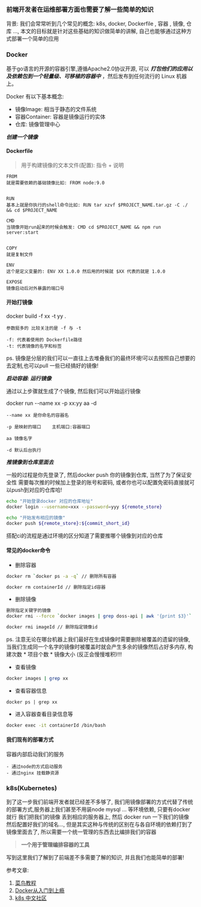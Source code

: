 ### 前端开发者在运维部署方面也需要了解一些简单的知识

背景: 我们会常常听到几个常见的概念: k8s, docker, Dockerfile , 容器 , 镜像, 仓库 ..., 本文的目标就是针对这些基础的知识做简单的讲解, 自己也能够通过这种方式部署一个简单的应用

### Docker

基于go语言的开源的容器引擎,遵循Apache2.0协议开源, 可以 ***打包他们的应用以及依赖包到一个轻量级、可移植的容器中*** ，然后发布到任何流行的 Linux 机器上。

Docker 有以下基本概念:

- 镜像Image: 相当于静态的文件系统
- 容器Container: 容器是镜像运行的实体
- 仓库: 镜像管理中心

***创建一个镜像***

#### Dockerfile

> 用于构建镜像的文本文件(配置): 指令 + 说明

```
FROM
就是需要依赖的基础镜像比如: FROM node:9.0


RUN
基本上就是你执行的shell命令比如: RUN tar xzvf $PROJECT_NAME.tar.gz -C ./ && cd $PROJECT_NAME

CMD
当镜像开始run起来的时候会触发: CMD cd $PROJECT_NAME && npm run server:start


COPY
就是复制文件

ENV
这个是定义变量的: ENV XX 1.0.0 然后用的时候就 $XX 代表的就是 1.0.0
 
EXPOSE
镜像启动后对外暴露的端口号

```

#### 开始打镜像

docker build -f xx -t yy .

```
参数挺多的 比较关注的是 -f 与 -t

-f: 代表着使用的 Dockerfile路径
-t: 代表镜像的名字和标签
```

ps. 镜像是分层的我们可以一直往上去堆叠我们的最终环境!可以去按照自己想要的去定制,也可以pull 一些已经搞好的镜像!

***启动容器: 运行镜像***

通过以上步骤就生成了个镜像, 然后我们可以开始运行镜像

docker run --name xx -p xx:yy aa -d

```
--name xx 是你命名的容器名

-p 是映射的端口    主机端口:容器端口 

aa 镜像名字

-d 默认后台执行
```

***推镜像到仓库里面去***

一般的过程是你先登录了, 然后docker push 你的镜像到仓库, 当然了为了保证安全性 需要每次推的时候加上登录的账号和密码, 或者你也可以配置免密码直接就可以push到对应的仓库哈!

```sh
echo "开始登录docker 对应的仓库地址"
docker login --username=xxx --password=yyy ${remote_store}

echo "开始发布相应的镜像"
docker push ${remote_store}:${commit_short_id}
```

搭配ci的流程是通过环境的区分知道了需要推哪个镜像到对应的仓库

#### 常见的docker命令

- 删除容器

```sh
docker rm `docker ps -a -q` // 删除所有容器

docker rm containerId // 删除指定id容器
```

- 删除镜像

```sh
删除指定关键字的镜像
docker rmi --force `docker images | grep doss-api | awk '{print $3}'`   // doss-api关键字

docker rmi imageId // 删除指定镜像id
```

ps. 注意无论在哪台机器上我们最好在生成镜像时需要删除被覆盖的遗留的镜像, 当我们生成同一个名字的镜像时被覆盖时就会产生多余的镜像然后占好多内存, 构建次数 * 项目个数 * 镜像大小 (反正会慢慢堆积)!!!


- 查看镜像

```sh
docker images | grep xx
```

- 查看容器信息

```
docker ps | grep xx
```

- 进入容器查看目录信息等

```sh
docker exec -it containerId /bin/bash
```

#### 我们现有的部署方式

容器内部启动我们的服务

```
- 通过node的方式启动服务
- 通过nginx 挂载静资源
```

### k8s(Kubernetes)

到了这一步我们前端开发者就已经差不多够了, 我们用镜像部署的方式代替了传统的部署方式,服务器上我们甚至不用装node mysql ... 等环境依赖, 只要有docker就行 我们把我们的镜像 丢到相应的服务器上, 然后 docker run 一下我们的镜像 然后配置好我们的域名..., 但是其实这种与传统的区别在与各自环境的依赖打到了镜像里面去了, 所以需要一个统一管理的东西去比编排我们的容器 

> **一个用于管理编排容器的工具**

写到这里我们了解到了前端差不多需要了解的知识, 并且我们也能简单的部署!

参考文章:

1. [菜鸟教程](https://www.runoob.com/docker/docker-architecture.html)
2. [Docker从入门到上瘾](https://juejin.cn/post/6924523363956162574#heading-24)
3. [k8s 中文社区](https://www.kubernetes.org.cn/k8s)
